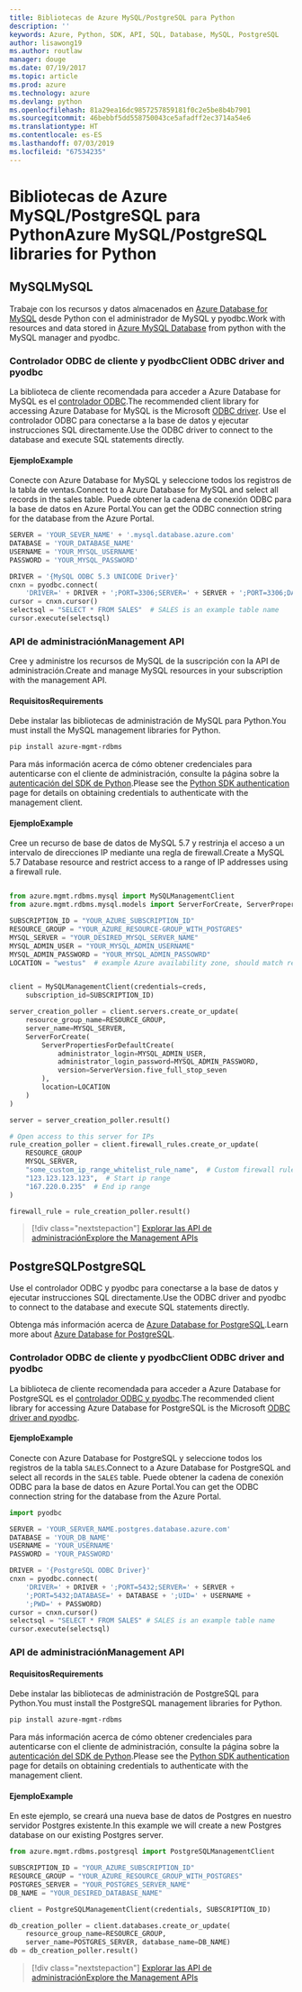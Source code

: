 ```yaml
---
title: Bibliotecas de Azure MySQL/PostgreSQL para Python
description: ''
keywords: Azure, Python, SDK, API, SQL, Database, MySQL, PostgreSQL
author: lisawong19
ms.author: routlaw
manager: douge
ms.date: 07/19/2017
ms.topic: article
ms.prod: azure
ms.technology: azure
ms.devlang: python
ms.openlocfilehash: 81a29ea16dc9857257859181f0c2e5be8b4b7901
ms.sourcegitcommit: 46bebbf5dd558750043ce5afadff2ec3714a54e6
ms.translationtype: HT
ms.contentlocale: es-ES
ms.lasthandoff: 07/03/2019
ms.locfileid: "67534235"
---
```

# <a name="azure-mysqlpostgresql-libraries-for-python"></a><span data-ttu-id="a8b58-103">Bibliotecas de Azure MySQL/PostgreSQL para Python</span><span class="sxs-lookup"><span data-stu-id="a8b58-103">Azure MySQL/PostgreSQL libraries for Python</span></span>

## <a name="mysql"></a><span data-ttu-id="a8b58-104">MySQL</span><span class="sxs-lookup"><span data-stu-id="a8b58-104">MySQL</span></span>

<span data-ttu-id="a8b58-105">Trabaje con los recursos y datos almacenados en [Azure Database for MySQL](/azure/mysql/overview) desde Python con el administrador de MySQL y pyodbc.</span><span class="sxs-lookup"><span data-stu-id="a8b58-105">Work with resources and data stored in [Azure MySQL Database](/azure/mysql/overview) from python with the MySQL manager and pyodbc.</span></span>

### <a name="client-odbc-driver-and-pyodbc"></a><span data-ttu-id="a8b58-106">Controlador ODBC de cliente y pyodbc</span><span class="sxs-lookup"><span data-stu-id="a8b58-106">Client ODBC driver and pyodbc</span></span>

<span data-ttu-id="a8b58-107">La biblioteca de cliente recomendada para acceder a Azure Database for MySQL es el [controlador ODBC](/azure/sql-database/sql-database-connect-query-python#prerequisites).</span><span class="sxs-lookup"><span data-stu-id="a8b58-107">The recommended client library for accessing Azure Database for MySQL is the Microsoft [ODBC driver](/azure/sql-database/sql-database-connect-query-python#prerequisites).</span></span> <span data-ttu-id="a8b58-108">Use el controlador ODBC para conectarse a la base de datos y ejecutar instrucciones SQL directamente.</span><span class="sxs-lookup"><span data-stu-id="a8b58-108">Use the ODBC driver to connect to the database and execute SQL statements directly.</span></span>

#### <a name="example"></a><span data-ttu-id="a8b58-109">Ejemplo</span><span class="sxs-lookup"><span data-stu-id="a8b58-109">Example</span></span>

<span data-ttu-id="a8b58-110">Conecte con Azure Database for MySQL y seleccione todos los registros de la tabla de ventas.</span><span class="sxs-lookup"><span data-stu-id="a8b58-110">Connect to a Azure Database for MySQL and select all records in the sales table.</span></span> <span data-ttu-id="a8b58-111">Puede obtener la cadena de conexión ODBC para la base de datos en Azure Portal.</span><span class="sxs-lookup"><span data-stu-id="a8b58-111">You can get the ODBC connection string for the database from the Azure Portal.</span></span>

```python
SERVER = 'YOUR_SEVER_NAME' + '.mysql.database.azure.com'
DATABASE = 'YOUR_DATABASE_NAME'
USERNAME = 'YOUR_MYSQL_USERNAME'
PASSWORD = 'YOUR_MYSQL_PASSWORD'

DRIVER = '{MySQL ODBC 5.3 UNICODE Driver}'
cnxn = pyodbc.connect(
    'DRIVER=' + DRIVER + ';PORT=3306;SERVER=' + SERVER + ';PORT=3306;DATABASE=' + DATABASE + ';UID=' + USERNAME + ';PWD=' + PASSWORD)
cursor = cnxn.cursor()
selectsql = "SELECT * FROM SALES"  # SALES is an example table name
cursor.execute(selectsql)
```

### <a name="management-api"></a><span data-ttu-id="a8b58-112">API de administración</span><span class="sxs-lookup"><span data-stu-id="a8b58-112">Management API</span></span>

<span data-ttu-id="a8b58-113">Cree y administre los recursos de MySQL de la suscripción con la API de administración.</span><span class="sxs-lookup"><span data-stu-id="a8b58-113">Create and manage MySQL resources in your subscription with the management API.</span></span>

#### <a name="requirements"></a><span data-ttu-id="a8b58-114">Requisitos</span><span class="sxs-lookup"><span data-stu-id="a8b58-114">Requirements</span></span>
<span data-ttu-id="a8b58-115">Debe instalar las bibliotecas de administración de MySQL para Python.</span><span class="sxs-lookup"><span data-stu-id="a8b58-115">You must install the MySQL management libraries for Python.</span></span>
```bash
pip install azure-mgmt-rdbms
```

<span data-ttu-id="a8b58-116">Para más información acerca de cómo obtener credenciales para autenticarse con el cliente de administración, consulte la página sobre la [autenticación del SDK de Python](https://docs.microsoft.com/python/azure/python-sdk-azure-authenticate).</span><span class="sxs-lookup"><span data-stu-id="a8b58-116">Please see the [Python SDK authentication](https://docs.microsoft.com/python/azure/python-sdk-azure-authenticate) page for details on obtaining credentials to authenticate with the management client.</span></span>

#### <a name="example"></a><span data-ttu-id="a8b58-117">Ejemplo</span><span class="sxs-lookup"><span data-stu-id="a8b58-117">Example</span></span>

<span data-ttu-id="a8b58-118">Cree un recurso de base de datos de MySQL 5.7 y restrinja el acceso a un intervalo de direcciones IP mediante una regla de firewall.</span><span class="sxs-lookup"><span data-stu-id="a8b58-118">Create a MySQL 5.7 Database resource and restrict access to a range of IP addresses using a firewall rule.</span></span>

```python

from azure.mgmt.rdbms.mysql import MySQLManagementClient
from azure.mgmt.rdbms.mysql.models import ServerForCreate, ServerPropertiesForDefaultCreate, ServerVersion

SUBSCRIPTION_ID = "YOUR_AZURE_SUBSCRIPTION_ID"
RESOURCE_GROUP = "YOUR_AZURE_RESOURCE-GROUP_WITH_POSTGRES"
MYSQL_SERVER = "YOUR_DESIRED_MYSQL_SERVER_NAME"
MYSQL_ADMIN_USER = "YOUR_MYSQL_ADMIN_USERNAME"
MYSQL_ADMIN_PASSWORD = "YOUR_MYSQL_ADMIN_PASSOWRD"
LOCATION = "westus"  # example Azure availability zone, should match resource group


client = MySQLManagementClient(credentials=creds,
    subscription_id=SUBSCRIPTION_ID)

server_creation_poller = client.servers.create_or_update(
    resource_group_name=RESOURCE_GROUP,
    server_name=MYSQL_SERVER,
    ServerForCreate(
        ServerPropertiesForDefaultCreate(
            administrator_login=MYSQL_ADMIN_USER,
            administrator_login_password=MYSQL_ADMIN_PASSWORD,
            version=ServerVersion.five_full_stop_seven
        ),
        location=LOCATION
    )
)

server = server_creation_poller.result()

# Open access to this server for IPs
rule_creation_poller = client.firewall_rules.create_or_update(
    RESOURCE_GROUP
    MYSQL_SERVER,
    "some_custom_ip_range_whitelist_rule_name",  # Custom firewall rule name
    "123.123.123.123",  # Start ip range
    "167.220.0.235"  # End ip range
)

firewall_rule = rule_creation_poller.result()
```

> [!div class="nextstepaction"]
> [<span data-ttu-id="a8b58-119">Explorar las API de administración</span><span class="sxs-lookup"><span data-stu-id="a8b58-119">Explore the Management APIs</span></span>](/python/api/overview/azure/postgresql/mysql/management)

## <a name="postgresql"></a><span data-ttu-id="a8b58-120">PostgreSQL</span><span class="sxs-lookup"><span data-stu-id="a8b58-120">PostgreSQL</span></span>
<span data-ttu-id="a8b58-121">Use el controlador ODBC y pyodbc para conectarse a la base de datos y ejecutar instrucciones SQL directamente.</span><span class="sxs-lookup"><span data-stu-id="a8b58-121">Use the ODBC driver and pyodbc to connect to the database and execute SQL statements directly.</span></span>

<span data-ttu-id="a8b58-122">Obtenga más información acerca de [Azure Database for PostgreSQL](https://docs.microsoft.com/azure/postgresql/).</span><span class="sxs-lookup"><span data-stu-id="a8b58-122">Learn more about [Azure Database for PostgreSQL](https://docs.microsoft.com/azure/postgresql/).</span></span>

### <a name="client-odbc-driver-and-pyodbc"></a><span data-ttu-id="a8b58-123">Controlador ODBC de cliente y pyodbc</span><span class="sxs-lookup"><span data-stu-id="a8b58-123">Client ODBC driver and pyodbc</span></span>
<span data-ttu-id="a8b58-124">La biblioteca de cliente recomendada para acceder a Azure Database for PostgreSQL es el [controlador ODBC y pyodbc](https://docs.microsoft.com/azure/sql-database/sql-database-connect-query-python#prerequisites).</span><span class="sxs-lookup"><span data-stu-id="a8b58-124">The recommended client library for accessing Azure Database for PostgreSQL is the Microsoft [ODBC driver and pyodbc](https://docs.microsoft.com/azure/sql-database/sql-database-connect-query-python#prerequisites).</span></span>

#### <a name="example"></a><span data-ttu-id="a8b58-125">Ejemplo</span><span class="sxs-lookup"><span data-stu-id="a8b58-125">Example</span></span> 

<span data-ttu-id="a8b58-126">Conecte con Azure Database for PostgreSQL y seleccione todos los registros de la tabla `SALES`.</span><span class="sxs-lookup"><span data-stu-id="a8b58-126">Connect to a Azure Database for PostgreSQL and select all records in the `SALES` table.</span></span> <span data-ttu-id="a8b58-127">Puede obtener la cadena de conexión ODBC para la base de datos en Azure Portal.</span><span class="sxs-lookup"><span data-stu-id="a8b58-127">You can get the ODBC connection string for the database from the Azure Portal.</span></span>

```python
import pyodbc

SERVER = 'YOUR_SERVER_NAME.postgres.database.azure.com'
DATABASE = 'YOUR_DB_NAME'
USERNAME = 'YOUR_USERNAME'
PASSWORD = 'YOUR_PASSWORD'

DRIVER = '{PostgreSQL ODBC Driver}'
cnxn = pyodbc.connect(
    'DRIVER=' + DRIVER + ';PORT=5432;SERVER=' + SERVER +
    ';PORT=5432;DATABASE=' + DATABASE + ';UID=' + USERNAME +
    ';PWD=' + PASSWORD)
cursor = cnxn.cursor()
selectsql = "SELECT * FROM SALES" # SALES is an example table name
cursor.execute(selectsql)
```

### <a name="management-api"></a><span data-ttu-id="a8b58-128">API de administración</span><span class="sxs-lookup"><span data-stu-id="a8b58-128">Management API</span></span>
#### <a name="requirements"></a><span data-ttu-id="a8b58-129">Requisitos</span><span class="sxs-lookup"><span data-stu-id="a8b58-129">Requirements</span></span>
<span data-ttu-id="a8b58-130">Debe instalar las bibliotecas de administración de PostgreSQL para Python.</span><span class="sxs-lookup"><span data-stu-id="a8b58-130">You must install the PostgreSQL management libraries for Python.</span></span>
```bash
pip install azure-mgmt-rdbms
```

<span data-ttu-id="a8b58-131">Para más información acerca de cómo obtener credenciales para autenticarse con el cliente de administración, consulte la página sobre la [autenticación del SDK de Python](https://docs.microsoft.com/python/azure/python-sdk-azure-authenticate).</span><span class="sxs-lookup"><span data-stu-id="a8b58-131">Please see the [Python SDK authentication](https://docs.microsoft.com/python/azure/python-sdk-azure-authenticate) page for details on obtaining credentials to authenticate with the management client.</span></span>

#### <a name="example"></a><span data-ttu-id="a8b58-132">Ejemplo</span><span class="sxs-lookup"><span data-stu-id="a8b58-132">Example</span></span>
<span data-ttu-id="a8b58-133">En este ejemplo, se creará una nueva base de datos de Postgres en nuestro servidor Postgres existente.</span><span class="sxs-lookup"><span data-stu-id="a8b58-133">In this example we will create a new Postgres database on our existing Postgres server.</span></span>
```python
from azure.mgmt.rdbms.postgresql import PostgreSQLManagementClient

SUBSCRIPTION_ID = "YOUR_AZURE_SUBSCRIPTION_ID"
RESOURCE_GROUP = "YOUR_AZURE_RESOURCE_GROUP_WITH_POSTGRES"
POSTGRES_SERVER = "YOUR_POSTGRES_SERVER_NAME"
DB_NAME = "YOUR_DESIRED_DATABASE_NAME"

client = PostgreSQLManagementClient(credentials, SUBSCRIPTION_ID)

db_creation_poller = client.databases.create_or_update(
    resource_group_name=RESOURCE_GROUP,
    server_name=POSTGRES_SERVER, database_name=DB_NAME)
db = db_creation_poller.result()
```

> [!div class="nextstepaction"]
> [<span data-ttu-id="a8b58-134">Explorar las API de administración</span><span class="sxs-lookup"><span data-stu-id="a8b58-134">Explore the Management APIs</span></span>](/python/api/overview/azure/postgresql/mysql/management)
